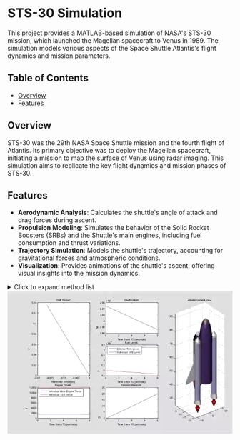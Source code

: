 # STS-30 Simulation

This project provides a MATLAB-based simulation of NASA's STS-30 mission, which launched the Magellan spacecraft to Venus in 1989. The simulation models various aspects of the Space Shuttle Atlantis's flight dynamics and mission parameters.

## Table of Contents

- [Overview](#overview)
- [Features](#features)

## Overview

STS-30 was the 29th NASA Space Shuttle mission and the fourth flight of Atlantis. Its primary objective was to deploy the Magellan spacecraft, initiating a mission to map the surface of Venus using radar imaging. This simulation aims to replicate the key flight dynamics and mission phases of STS-30.

## Features

- **Aerodynamic Analysis**: Calculates the shuttle's angle of attack and drag forces during ascent.
- **Propulsion Modeling**: Simulates the behavior of the Solid Rocket Boosters (SRBs) and the Shuttle's main engines, including fuel consumption and thrust variations.
- **Trajectory Simulation**: Models the shuttle's trajectory, accounting for gravitational forces and atmospheric conditions.​
- **Visualization**: Provides animations of the shuttle's ascent, offering visual insights into the mission dynamics.​

<details>
  <summary>Click to expand method list</summary>

  - `AOA.m`: Computes the angle of attack during ascent.  
  - `Adams_BM.m`: Implements the Adams-Bashforth-Moulton method.  
  - `COG_Atlantis.m`: Determines center of gravity for Atlantis.  
  - `COG_finder_EXT.m`: Calculates center of gravity for external tank.  
  - `EXT_mass.m`: Computes mass of the external tank.  
  - `Fuelratedecrease.m`: Models fuel consumption rate.  
  - `SRB_mass.m`: Calculates SRB mass properties.  
  - `Throttle.m`: Simulates throttle settings.  
  - `density.m`: Computes atmospheric density.  
  - `drag.m`: Calculates drag forces.  
  - `frk.m`: Flight dynamics calculation.  
  - `gravity.m`: Models gravitational force.  
  - `movie_atlantis.m`: Generates shuttle ascent animation.  
  - `simpson_1.m`, `simpson_2.m`: Simpson's rule integrators.  
  - `throttle_map.m`: Throttle mapping over time.  
  - `thrust_angle.m`: Calculates thrust vector angle.  

</details>

<div align="center">
  <img src="output/STS-30 Atlantis flight.gif" />
</div>
